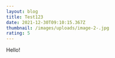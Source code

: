 ```yaml
---
layout: blog
title: Test123
date: 2021-12-30T09:10:15.367Z
thumbnail: /images/uploads/image-2-.jpg
rating: 5
---
```

Hello!